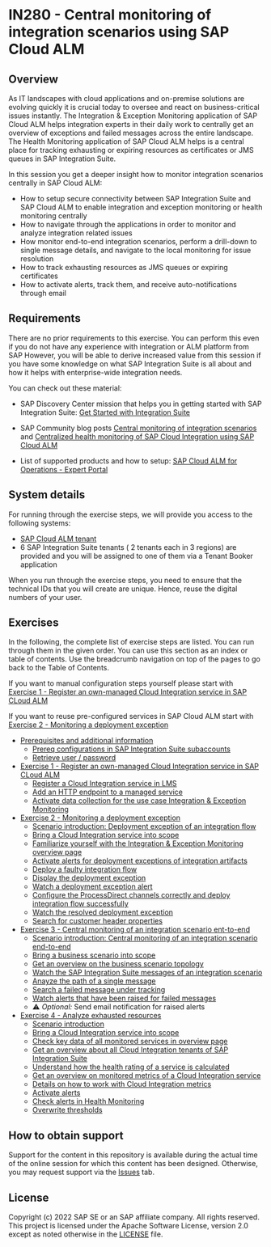 # IN280 - Central monitoring of integration scenarios using SAP Cloud ALM

## Overview

As IT landscapes with cloud applications and on-premise solutions are evolving quickly it is crucial today to oversee and react on business-critical issues instantly. 
The Integration & Exception Monitoring application of SAP Cloud ALM helps integration experts in their daily work to centrally get an overview of exceptions and failed messages across the entire landscape. 
The Health Monitoring application of SAP Cloud ALM helps is a central place for tracking exhausting or expiring resources as certificates or JMS queues in SAP Integration Suite.

In this session you get a deeper insight how to monitor integration scenarios centrally in SAP Cloud ALM:

- How to setup secure connectivity between SAP Integration Suite and SAP Cloud ALM to enable integration and exception monitoring or health monitoring  centrally
- How to navigate through the applications in order to monitor and analyze integration related issues
- How monitor end-to-end integration scenarios, perform a drill-down to single message details, and navigate to the local monitoring for issue resolution
- How to track exhausting resources as JMS queues or expiring certificates
- How to activate alerts, track them, and receive auto-notifications through email

## Requirements

There are no prior requirements to this exercise. You can perform this even if you do not have any experience with integration or ALM platform from SAP  However, you will be able to derive increased value from this session if you have some knowledge on what SAP Integration Suite is all about and how it helps with enterprise-wide integration needs.

You can check out these material:

- SAP Discovery Center mission that helps you in getting started with SAP Integration Suite: [Get Started with Integration Suite](https://discovery-center.cloud.sap/protected/index.html#/missiondetail/3258/3327)

- SAP Community blog posts [Central monitoring of integration scenarios](https://blogs.sap.com/2021/12/21/central-monitoring-of-integration-scenarios-using-sap-cloud-alm/) and [Centralized health monitoring of SAP Cloud Integration using SAP Cloud ALM](https://blogs.sap.com/2022/02/07/centralized-health-monitoring-of-sap-cloud-integration-using-sap-cloud-alm/)

- List of supported products and how to setup: [SAP Cloud ALM for Operations - Expert Portal](https://support.sap.com/en/alm/sap-cloud-alm/operations/expert-portal.html)

## System details

For running through the exercise steps, we will provide you access to the following systems:

- [SAP Cloud ALM tenant](https://teched22-cloudalm-003.authentication.eu10.hana.ondemand.com/)
- 6 SAP Integration Suite tenants ( 2 tenants each in 3 regions) are provided and you will be assigned to one of them via a Tenant Booker application

When you run through the exercise steps, you need to ensure that the technical IDs that you will create are unique. Hence, reuse the digital numbers of your user.

## Exercises

In the following, the complete list of exercise steps are listed. You can run through them in the given order. You can use this section as an index or table of contents. Use the breadcrumb navigation on top of the pages to go back to the Table of Contents.

If you want to manual configuration steps yourself please start with [Exercise 1 - Register an own-managed Cloud Integration service in SAP CLoud ALM](/exercises/ex1/README.md)

If you want to reuse pre-configured services in SAP Cloud ALM start with [Exercise 2 - Monitoring a deployment exception](/exercises/ex2/README.md)

- [Prerequisites and additional information](/exercises/ex0/)
    - [Prereq configurations in SAP Integration Suite subaccounts](/exercises/ex0/ex01/)
    - [Retrieve user / password](/exercises/ex0/ex02/)
- [Exercise 1 - Register an own-managed Cloud Integration service in SAP CLoud ALM](/exercises/ex1/README.md)
    - [Register a Cloud Integration service in LMS](/exercises/ex1/ex11/)
    - [Add an HTTP endpoint to a managed service](/exercises/ex1/ex12/)
    - [Activate data collection for the use case Integration & Exception Monitoring](/exercises/ex1/ex13/)
- [Exercise 2 - Monitoring a deployment exception](/exercises/ex2/README.md)
    - [Scenario introduction: Deployment exception of an integration flow](/exercises/ex2/ex20/)
    - [Bring a Cloud Integration service into scope](/exercises/ex2/ex21/)
    - [Familiarize yourself with the Integration & Exception Monitoring overview page](/exercises/ex2/ex22/)     
    - [Activate alerts for deployment exceptions of integration artifacts](/exercises/ex2/ex23/readme.md)
    - [Deploy a faulty integration flow](/exercises/ex2/ex24/readme.md)
    - [Display the deployment exception](/exercises/ex2/ex25/readme.md)
    - [Watch a deployment exception alert](/exercises/ex2/ex26)
    - [Configure the ProcessDirect channels correctly and deploy integration flow successfully](./ex27/)
    - [Watch the resolved deployment exception](/exercises/ex2/ex28/)
    - [Search for customer header properties](/exercises/ex2/ex29/)
- [Exercise 3 - Central monitoring of an integration scenario ent-to-end](/exercises/ex3/readme.md)
    - [Scenario introduction: Central monitoring of an integration scenario end-to-end](/exercises/ex3/ex30/)
    - [Bring a business scenario into scope](/exercises/ex3/ex31)
    - [Get an overview on the business scenario topology](/exercises/ex3/ex32)
    - [Watch the SAP Integration Suite messages of an integration scenario](/exercises/ex3/ex33/)
    - [Anayze the path of a single message](/exercises/ex3/ex34)
    - [Search a failed message under tracking](/exercises/ex3/ex35)
    - [Watch alerts that have been raised for failed messages](/exercises/ex3/ex36)
    - :warning: *Optional:* Send email notification for raised alerts
- [Exercise 4 - Analyze exhausted resources](/exercises/ex4/readme.md)
    - [Scenario introduction](/exercises/ex4/ex40)
    - [Bring a Cloud Integration service into scope](/exercises/ex4/ex41)
    - [Check key data of all monitored services in overview page](/exercises/ex4/ex42)
    - [Get an overview about all Cloud Integration tenants of SAP Integration Suite](/exercises/ex4/ex43)
    - [Understand how the health rating of a service is calculated](/exercises/ex4/ex44)
    - [Get an overview on monitored metrics of a Cloud Integration service](/exercises/ex4/ex45)
    - [Details on how to work with Cloud Integration metrics](/exercises/ex4/ex46/)
    - [Activate alerts](/exercises/ex4/ex47/)
    - [Check alerts in Health Monitoring](/exercises/ex4/ex48/)
    - [Overwrite thresholds](/exercises/ex4/ex49/)

## How to obtain support

Support for the content in this repository is available during the actual time of the online session for which this content has been designed. Otherwise, you may request support via the [Issues](../../issues) tab.

## License
Copyright (c) 2022 SAP SE or an SAP affiliate company. All rights reserved. This project is licensed under the Apache Software License, version 2.0 except as noted otherwise in the [LICENSE](LICENSES/Apache-2.0.txt) file.


<!--
Provide the exercise content here directly in README.md using [markdown](https://guides.github.com/features/mastering-markdown/) and linking to the specific exercise pages, below is an example.


- [Exercise 1 - First Exercise Description](exercises/ex1/)
    - [Exercise 1.1 - Exercise 1 Sub Exercise 1 Description](exercises/ex1#exercise-11-sub-exercise-1-description)
    - [Exercise 1.2 - Exercise 1 Sub Exercise 2 Description](exercises/ex1#exercise-12-sub-exercise-2-description)
- [Exercise 2 - Second Exercise Description](exercises/ex2/)
    - [Exercise 2.1 - Exercise 2 Sub Exercise 1 Description](exercises/ex2#exercise-21-sub-exercise-1-description)
    - [Exercise 2.2 - Exercise 2 Sub Exercise 2 Description](exercises/ex2#exercise-22-sub-exercise-2-description)



**OR** Link to the Tutorial Navigator for example...

Start the exercises [here](https://developers.sap.com/tutorials/abap-environment-trial-onboarding.html).

**IMPORTANT**

Your repo must contain the .reuse and LICENSES folder and the License section below. DO NOT REMOVE the section or folders/files. Also, remove all unused template assets(images, folders, etc) from the exercises folder. 
-->
